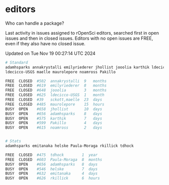 # editors

Who can handle a package?

Last activity in issues assigned to rOpenSci editors, searched first in open
issues and then in closed issues. Editors with no open issues are FREE, even if
they also have no closed issue.


Updated on Tue Nov 19 00:27:14 UTC 2024

```bash
# Standard
adamhsparks annakrystalli emilyriederer jhollist jooolia karthik ldecicco
ldecicco-USGS maelle maurolepore noamross Pakillo

FREE  CLOSED  #502  annakrystalli  9   months
FREE  CLOSED  #619  emilyriederer  8   months
FREE  CLOSED  #648  jooolia        3   months
FREE  CLOSED  #625  ldecicco-USGS  1   month
FREE  CLOSED  #39   sckott,maelle  23  days
FREE  CLOSED  #485  maurolepore    15  hours
BUSY  OPEN    #658  jhollist       10  days
BUSY  OPEN    #656  adamhsparks    8   days
BUSY  OPEN    #575  karthik        7   days
BUSY  OPEN    #599  Pakillo        4   days
BUSY  OPEN    #615  noamross       2   days


# Stats
adamhsparks emitanaka helske Paula-Moraga rkillick tdhock

FREE  CLOSED  #475  tdhock        1  year
FREE  CLOSED  #603  Paula-Moraga  8  months
BUSY  OPEN    #656  adamhsparks   8  days
BUSY  OPEN    #546  helske        7  days
BUSY  OPEN    #632  emitanaka     4  days
BUSY  OPEN    #626  rkillick      6  hours
```
